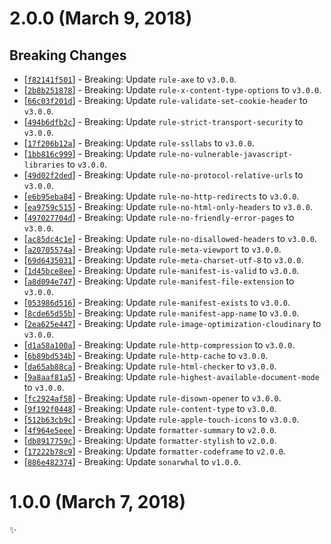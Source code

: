 # 2.0.0 (March 9, 2018)

## Breaking Changes

* [[`f82141f501`](https://github.com/sonarwhal/sonarwhal/commit/f82141f5013bab2c471e4777791915fc7e280d08)] - Breaking: Update `rule-axe` to `v3.0.0`.
* [[`2b8b251878`](https://github.com/sonarwhal/sonarwhal/commit/2b8b2518784ad7d6abb187488114664d8c2073f1)] - Breaking: Update `rule-x-content-type-options` to `v3.0.0`.
* [[`66c03f201d`](https://github.com/sonarwhal/sonarwhal/commit/66c03f201d303f072b8604b7821425cbe5ada736)] - Breaking: Update `rule-validate-set-cookie-header` to `v3.0.0`.
* [[`494b6dfb2c`](https://github.com/sonarwhal/sonarwhal/commit/494b6dfb2c0b5ec4999931562165ae6c72e317da)] - Breaking: Update `rule-strict-transport-security` to `v3.0.0`.
* [[`17f206b12a`](https://github.com/sonarwhal/sonarwhal/commit/17f206b12a257e85a069d2de60301fbcf29df7f5)] - Breaking: Update `rule-ssllabs` to `v3.0.0`.
* [[`1bb816c999`](https://github.com/sonarwhal/sonarwhal/commit/1bb816c999b0274e77536b0d0318bd5b516a4d5c)] - Breaking: Update `rule-no-vulnerable-javascript-libraries` to `v3.0.0`.
* [[`49d02f2ded`](https://github.com/sonarwhal/sonarwhal/commit/49d02f2deda3bde8a2e659de3de21113bec114f3)] - Breaking: Update `rule-no-protocol-relative-urls` to `v3.0.0`.
* [[`e6b95eba84`](https://github.com/sonarwhal/sonarwhal/commit/e6b95eba8454b46a0a34e455dcb15fe2d8c052b0)] - Breaking: Update `rule-no-http-redirects` to `v3.0.0`.
* [[`ea9759c515`](https://github.com/sonarwhal/sonarwhal/commit/ea9759c515c4ef4869699c12459db89de07a088a)] - Breaking: Update `rule-no-html-only-headers` to `v3.0.0`.
* [[`497027704d`](https://github.com/sonarwhal/sonarwhal/commit/497027704d01ac078d60c3b8640aaccb7c0e69b2)] - Breaking: Update `rule-no-friendly-error-pages` to `v3.0.0`.
* [[`ac85dc4c1e`](https://github.com/sonarwhal/sonarwhal/commit/ac85dc4c1ebed794df1406903da81a5f1ff81c24)] - Breaking: Update `rule-no-disallowed-headers` to `v3.0.0`.
* [[`a20705574a`](https://github.com/sonarwhal/sonarwhal/commit/a20705574a13fa7c2c0d1a18b92a88597fd7c8e3)] - Breaking: Update `rule-meta-viewport` to `v3.0.0`.
* [[`69d6435031`](https://github.com/sonarwhal/sonarwhal/commit/69d6435031166a4921fbfd2ae5808b4d8e4a7dea)] - Breaking: Update `rule-meta-charset-utf-8` to `v3.0.0`.
* [[`1d45bce8ee`](https://github.com/sonarwhal/sonarwhal/commit/1d45bce8ee21a9810142257c1c13f61330850494)] - Breaking: Update `rule-manifest-is-valid` to `v3.0.0`.
* [[`a8d094e747`](https://github.com/sonarwhal/sonarwhal/commit/a8d094e7470054cd12df15b7fc79002a300cdf34)] - Breaking: Update `rule-manifest-file-extension` to `v3.0.0`.
* [[`053986d516`](https://github.com/sonarwhal/sonarwhal/commit/053986d5166d55fae1d15f2d7cebf9bb82cfa40b)] - Breaking: Update `rule-manifest-exists` to `v3.0.0`.
* [[`8cde65d55b`](https://github.com/sonarwhal/sonarwhal/commit/8cde65d55b5143485d4915cd3ee70db0bdef8366)] - Breaking: Update `rule-manifest-app-name` to `v3.0.0`.
* [[`2ea625e447`](https://github.com/sonarwhal/sonarwhal/commit/2ea625e44799c466f95f004ed0dc9b2957d7a2dc)] - Breaking: Update `rule-image-optimization-cloudinary` to `v3.0.0`.
* [[`d1a58a100a`](https://github.com/sonarwhal/sonarwhal/commit/d1a58a100a282910c6b4a7b1f3641dd05ffc0a58)] - Breaking: Update `rule-http-compression` to `v3.0.0`.
* [[`6b89bd534b`](https://github.com/sonarwhal/sonarwhal/commit/6b89bd534bb2c2c45b49dbf4368ecb2595a7c0e3)] - Breaking: Update `rule-http-cache` to `v3.0.0`.
* [[`da65ab88ca`](https://github.com/sonarwhal/sonarwhal/commit/da65ab88ca0eb7c0e989f0deb7ab2e6f9c107c6b)] - Breaking: Update `rule-html-checker` to `v3.0.0`.
* [[`9a8aaf81a5`](https://github.com/sonarwhal/sonarwhal/commit/9a8aaf81a582fea9fc420100754503a5e1860953)] - Breaking: Update `rule-highest-available-document-mode` to `v3.0.0`.
* [[`fc2924af58`](https://github.com/sonarwhal/sonarwhal/commit/fc2924af58bb9a64a26a46ccbbda64a66a032474)] - Breaking: Update `rule-disown-opener` to `v3.0.0`.
* [[`9f192f0448`](https://github.com/sonarwhal/sonarwhal/commit/9f192f04483970f85d1834d127f7e503d4ed0513)] - Breaking: Update `rule-content-type` to `v3.0.0`.
* [[`512b63cb9c`](https://github.com/sonarwhal/sonarwhal/commit/512b63cb9c5269bbc2bc89d2508ee86c1569bfc8)] - Breaking: Update `rule-apple-touch-icons` to `v3.0.0`.
* [[`4f964e5eee`](https://github.com/sonarwhal/sonarwhal/commit/4f964e5eeef3ea465f9181e87a59106381124b5a)] - Breaking: Update `formatter-summary` to `v2.0.0`.
* [[`db8917759c`](https://github.com/sonarwhal/sonarwhal/commit/db8917759c20a37cf4af3310d0b05a822bbe58bf)] - Breaking: Update `formatter-stylish` to `v2.0.0`.
* [[`17222b78c9`](https://github.com/sonarwhal/sonarwhal/commit/17222b78c957e6fe8831f34aabf7d811c40e7982)] - Breaking: Update `formatter-codeframe` to `v2.0.0`.
* [[`886e482374`](https://github.com/sonarwhal/sonarwhal/commit/886e482374239974b06c1dad932a7d3324e9de9a)] - Breaking: Update `sonarwhal` to `v1.0.0`.


# 1.0.0 (March 7, 2018)

✨

